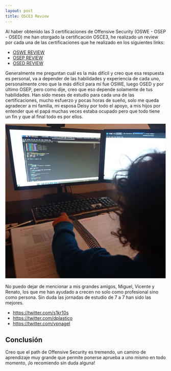 ```yaml
---
layout: post
title: OSCE3 Review
---
```


Al haber obtenido las 3 certificaciones de Offensive Security (OSWE - OSEP - OSED) me han otorgado la certificación OSCE3, he realizado un review por cada una de las certificaciones que he realizado en los siguientes links:

- [OSWE REVIEW](https://tothoxx.github.io/OSWE-Review/)
- [OSEP REVIEW](https://tothoxx.github.io/OSEP-Review/)
- [OSED REVIEW](https://tothoxx.github.io/OSED-Review/)

Generalmente me preguntan cuál es la más difícil y creo que esa respuesta es personal, va a depender de las habilidades y experiencia de cada uno, personalmente creo que la más difícil para mí fue OSWE, luego OSED y por último OSEP, pero como dije, creo que eso depende solamente de tus habilidades. 
Han sido meses de estudio para cada una de las certificaciones, mucho esfuerzo y pocas horas de sueño, solo me queda agradecer a mi familia, mi esposa Deisy por todo el apoyo, a mis hijos por entender que el papá muchas veces estaba ocupado pero que todo tiene un fin y que al final todo es por ellos. 

![](https://github.com/tothoxx/tothoxx.github.io/blob/master/images/img1.PNG)

No puedo dejar de mencionar a mis grandes amigos, Miguel, Vicente y Renato, los que me han ayudado a crecen no solo como profesional sino como persona. Sin duda las jornadas de estudio de 7 a 7 han sido las mejores.

- https://twitter.com/s1kr10s
- https://twitter.com/dplastico
- https://twitter.com/vpnagel

## Conclusión

Creo que el path de Offensive Security es tremendo, un camino de aprendizaje muy grande que permite ponerse aprueba a uno mismo en todo momento, ¡lo recomiendo sin duda alguna!
